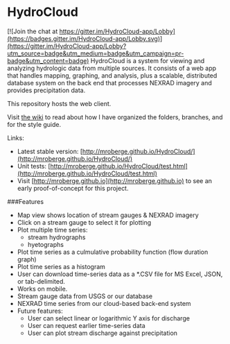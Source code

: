 HydroCloud
==========

[![Join the chat at https://gitter.im/HydroCloud-app/Lobby](https://badges.gitter.im/HydroCloud-app/Lobby.svg)](https://gitter.im/HydroCloud-app/Lobby?utm_source=badge&utm_medium=badge&utm_campaign=pr-badge&utm_content=badge)
HydroCloud is a system for viewing and analyzing hydrologic data from multiple sources. It consists of a web app that handles mapping, graphing, and analysis, plus a scalable, distributed database system on the back end that processes NEXRAD imagery and provides precipitation data.

This repository hosts the web client.

Visit [the wiki](https://github.com/mroberge/HydroCloud/wiki) to read about how I have organized the folders, branches, and for the style guide.

Links:
* Latest stable version: [http://mroberge.github.io/HydroCloud/](http://mroberge.github.io/HydroCloud/)
* Unit tests: [http://mroberge.github.io/HydroCloud/test.html](http://mroberge.github.io/HydroCloud/test.html)
* Visit [http://mroberge.github.io](http://mroberge.github.io) to see an early proof-of-concept for this project.

###Features
* Map view shows location of stream gauges & NEXRAD imagery
* Click on a stream gauge to select it for plotting
* Plot multiple time series:
  * stream hydrographs
  * hyetographs
* Plot time series as a culmulative probability function (flow duration graph)
* Plot time series as a histogram
* User can download time-series data as a *.CSV file for MS Excel, JSON, or tab-delimited.
* Works on mobile.
* Stream gauge data from USGS or our database
* NEXRAD time series from our cloud-based back-end system
* Future features:
  * User can select linear or logarithmic Y axis for discharge
  * User can request earlier time-series data
  * User can plot stream discharge against precipitation
